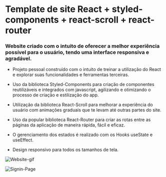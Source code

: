 # Template de site React + styled-components + react-scroll + react-router

### Website criado com o intuito de oferecer a melhor experiência possível para o usuário, tendo uma interface responsiva e agradável.

- Projeto pessoal construído com o intuito de treinar a utilização do React e explorar suas funcionalidades e ferramentas terceiras.

- Uso da biblioteca Styled-Components para criação de componentes reutilizáveis e integrados com javascript, agilizando e otimizando o processo de criação e estilização do app.

- Utilização da biblioteca React-Scroll para melhorar a experiência do usuário com animações graduais que te levam até outras partes do site.

- Uso da popular biblioteca React-Router para criar as rotas entre as páginas da aplicação de maneira rápida, fácil e eficaz.

- O gerenciamento dos estados é realizado com os Hooks useState e useEffect.

- Design responsivo para todos os tamanhos de tela.

![Website-gif](https://user-images.githubusercontent.com/92753628/163985383-4581d8db-4226-41fa-a629-ed61f8387f7b.gif)

![Signin-Page](https://user-images.githubusercontent.com/92753628/163986404-a78e0ce8-6a69-49ef-9035-510ebf6246d1.gif)
